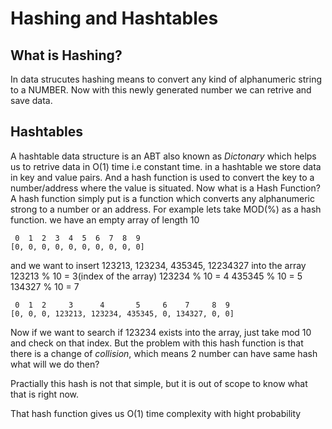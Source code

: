 # Hashing and Hashtables

## What is Hashing?
In data strucutes hashing means to convert any kind of alphanumeric string to a NUMBER. Now with this newly generated number we can retrive and save data.

## Hashtables
A hashtable data structure is an ABT also known as *Dictonary* which helps us to retrive data in O(1) time i.e constant time.
in a hashtable we store data in key and value pairs. And a hash function is used to convert the key to a number/address where the value is situated.
Now what is a Hash Function? A hash function simply put is a function which converts any alphanumeric strong to a number or an address.
For example lets take MOD(%) as a hash function.
we have an empty array of length 10
```
 0  1  2  3  4  5  6  7  8  9
[0, 0, 0, 0, 0, 0, 0, 0, 0, 0]
```

and we want to insert 123213, 123234, 435345, 12234327 into the array
123213 % 10 = 3(index of the array) 
123234 % 10 = 4
435345 % 10 = 5
134327 % 10 = 7

```
 0  1  2     3      4       5     6    7     8  9
[0, 0, 0, 123213, 123234, 435345, 0, 134327, 0, 0]
```

Now if we want to search if 123234 exists into the array, just take mod 10 and check on that index.
But the problem with this hash function is that there is a change of *collision*, which means 2 number can have same hash what will we do then?

Practially this hash is not that simple, but it is out of scope to know what that is right now.

That hash function gives us O(1) time complexity with hight probability 